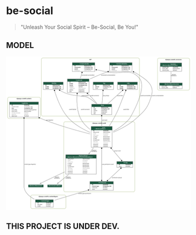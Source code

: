 # be-social

> "Unleash Your Social Spirit – Be-Social, Be You!"

## MODEL
![model](https://raw.githubusercontent.com/itxsoumya/be-social/main/server/erd.png)

## THIS PROJECT IS UNDER DEV.